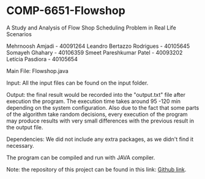 # COMP-6651-Flowshop

A Study and Analysis of Flow Shop Scheduling Problem in Real Life Scenarios


Mehrnoosh Amjadi - 40091264
Leandro Bertazzo Rodrigues - 40105645
Somayeh Ghahary - 40106359 
Smeet Pareshkumar Patel - 40093202
Letícia Pasdiora - 40105654

Main File: Flowshop.java
 
Input: All the input files can be found on the input folder.

Output: the final result would be recorded into the "output.txt" file after execution the program. The execution time takes around 95 -120 min depending on the system configuration.
Also due to the fact that some parts of the algorithm take random decisions, 
every execution of the program may produce results with very small differences with the previous result in the output file. 


Dependencies: We did not include any extra packages, as we didn't find it necessary.

The program can be compiled and run with JAVA compiler.

Note: the repository of this project can be found in this link: 
[Github link](https://github.com/leticiap/COMP-6651-Flowshop.git).
